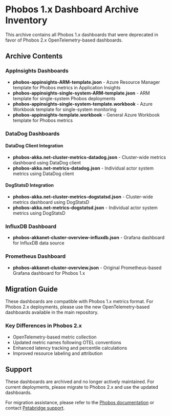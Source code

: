 # Phobos 1.x Dashboard Archive Inventory

This archive contains all Phobos 1.x dashboards that were deprecated in favor of Phobos 2.x OpenTelemetry-based dashboards.

## Archive Contents

### AppInsights Dashboards
- **phobos-appinsights-ARM-template.json** - Azure Resource Manager template for Phobos metrics in Application Insights
- **phobos-appinsights-single-system-ARM-template.json** - ARM template for single-system Phobos deployments
- **phobos-appinsights-single-system-template.workbook** - Azure Workbook template for single-system monitoring
- **phobos-appinsights-template.workbook** - General Azure Workbook template for Phobos metrics

### DataDog Dashboards

#### DataDog Client Integration
- **phobos-akka.net-cluster-metrics-datadog.json** - Cluster-wide metrics dashboard using DataDog client
- **phobos-akka.net-metrics-datadog.json** - Individual actor system metrics using DataDog client

#### DogStatsD Integration
- **phobos-akka.net-cluster-metrics-dogstatsd.json** - Cluster-wide metrics dashboard using DogStatsD
- **phobos-akka.net-metrics-dogstatsd.json** - Individual actor system metrics using DogStatsD

### InfluxDB Dashboard
- **phobos-akkanet-cluster-overview-influxdb.json** - Grafana dashboard for InfluxDB data source

### Prometheus Dashboard
- **phobos-akkanet-cluster-overview.json** - Original Prometheus-based Grafana dashboard for Phobos 1.x

## Migration Guide

These dashboards are compatible with Phobos 1.x metrics format. For Phobos 2.x deployments, please use the new OpenTelemetry-based dashboards available in the main repository.

### Key Differences in Phobos 2.x
- OpenTelemetry-based metric collection
- Updated metric names following OTEL conventions
- Enhanced latency tracking and percentile calculations
- Improved resource labeling and attribution

## Support

These dashboards are archived and no longer actively maintained. For current deployments, please migrate to Phobos 2.x and use the updated dashboards.

For migration assistance, please refer to the [Phobos documentation](https://phobos.petabridge.com/) or contact [Petabridge support](https://petabridge.com/contact).
